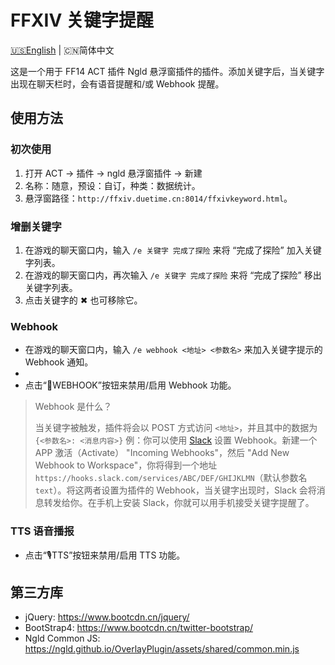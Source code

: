 # FFXIV 关键字提醒

[🇺🇸English](https://github.com/FFXIV-Plugins/ffxiv-keyword-notif/blob/main/README.md) | 🇨🇳简体中文

这是一个用于 FF14 ACT 插件 Ngld 悬浮窗插件的插件。添加关键字后，当关键字出现在聊天栏时，会有语音提醒和/或 Webhook 提醒。

## 使用方法
### 初次使用
1. 打开 ACT → 插件 → ngld 悬浮窗插件 → 新建
2. 名称：随意，预设：自订，种类：数据统计。
3. 悬浮窗路径：`http://ffxiv.duetime.cn:8014/ffxivkeyword.html`。

### 增删关键字
1. 在游戏的聊天窗口内，输入 `/e 关键字 完成了探险` 来将 “完成了探险” 加入关键字列表。
2. 在游戏的聊天窗口内，再次输入 `/e 关键字 完成了探险` 来将 “完成了探险” 移出关键字列表。
3. 点击关键字的 ✖ 也可移除它。

### Webhook
* 在游戏的聊天窗口内，输入 `/e webhook <地址> <参数名>` 来加入关键字提示的 Webhook 通知。
*
* 点击“📡WEBHOOK”按钮来禁用/启用 Webhook 功能。

> Webhook 是什么？
>
> 当关键字被触发，插件将会以 POST 方式访问 `<地址>`，并且其中的数据为 `{<参数名>: <消息内容>}`
> 例：你可以使用 [Slack](https://api.slack.com/apps) 设置 Webhook。新建一个 APP 激活（Activate） "Incoming Webhooks"，然后 "Add New Webhook to Workspace"，你将得到一个地址 `https://hooks.slack.com/services/ABC/DEF/GHIJKLMN`（默认参数名 `text`）。将这两者设置为插件的 Webhook，当关键字出现时，Slack 会将消息转发给你。在手机上安装 Slack，你就可以用手机接受关键字提醒了。

### TTS 语音播报
* 点击“🎙TTS”按钮来禁用/启用 TTS 功能。

## 第三方库
* jQuery: https://www.bootcdn.cn/jquery/
* BootStrap4: https://www.bootcdn.cn/twitter-bootstrap/
* Ngld Common JS: https://ngld.github.io/OverlayPlugin/assets/shared/common.min.js
